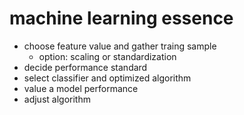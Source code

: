 # machine learning essence

* choose feature value and gather traing sample
  * option: scaling or standardization
* decide performance standard
* select classifier and optimized algorithm
* value a model performance
* adjust algorithm